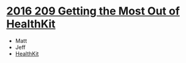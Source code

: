 # [2016 209 Getting the Most Out of HealthKit](https://developer.apple.com/videos/play/wwdc2016/209/)

* Matt
* Jeff
* [HealthKit]()
